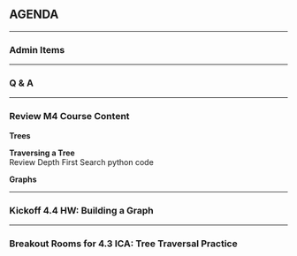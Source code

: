 ## AGENDA

---  

### Admin Items

---  

### Q & A

---  
### Review M4 Course Content 

**Trees**  

**Traversing a Tree**   
Review Depth First Search python code

**Graphs**

---  

### Kickoff 4.4 HW: Building a Graph

---  

### Breakout Rooms for 4.3 ICA: Tree Traversal Practice


